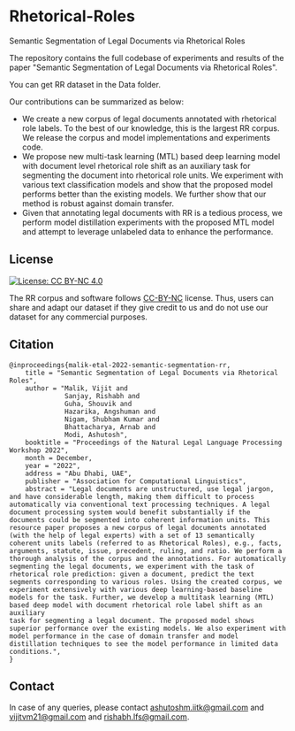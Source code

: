 # Rhetorical-Roles
Semantic Segmentation of Legal Documents via Rhetorical Roles

The repository contains the full codebase of experiments and results of the paper "Semantic Segmentation of Legal Documents via Rhetorical Roles". 

You can get RR dataset in the Data folder.

Our contributions can be summarized as below:
* We create a new corpus of legal documents annotated with rhetorical role labels. To the best of our knowledge, this is the largest RR corpus. We release the corpus and model implementations and experiments code.
* We propose new multi-task learning (MTL) based deep learning model with document level rhetorical role shift as an auxiliary task for segmenting the document into rhetorical role units. We experiment with various text classification models and show that the proposed model performs better than the existing models. We further show that our method is robust against domain transfer.
* Given that annotating legal documents with RR is a tedious process, we perform model distillation experiments with the proposed MTL model and attempt to leverage unlabeled data to enhance the performance.


## License

[![License: CC BY-NC 4.0](https://img.shields.io/badge/License-CC%20BY--NC%204.0-lightgrey.svg)](https://creativecommons.org/licenses/by-nc/4.0/)

The RR corpus and software follows [CC-BY-NC](CC-BY-NC) license. Thus, users can share and adapt our dataset if they give credit to us and do not use our dataset for any commercial purposes.

## Citation

```
@inproceedings{malik-etal-2022-semantic-segmentation-rr,
    title = "Semantic Segmentation of Legal Documents via Rhetorical Roles",
    author = "Malik, Vijit and 
              Sanjay, Rishabh and 
              Guha, Shouvik and 
              Hazarika, Angshuman and 
              Nigam, Shubham Kumar and
              Bhattacharya, Arnab and 
              Modi, Ashutosh",
    booktitle = "Proceedings of the Natural Legal Language Processing Workshop 2022",
    month = December,
    year = "2022",
    address = "Abu Dhabi, UAE",
    publisher = "Association for Computational Linguistics",
    abstract = "Legal documents are unstructured, use legal jargon, and have considerable length, making them difficult to process automatically via conventional text processing techniques. A legal document processing system would benefit substantially if the documents could be segmented into coherent information units. This resource paper proposes a new corpus of legal documents annotated (with the help of legal experts) with a set of 13 semantically coherent units labels (referred to as Rhetorical Roles), e.g., facts, arguments, statute, issue, precedent, ruling, and ratio. We perform a thorough analysis of the corpus and the annotations. For automatically segmenting the legal documents, we experiment with the task of rhetorical role prediction: given a document, predict the text segments corresponding to various roles. Using the created corpus, we experiment extensively with various deep learning-based baseline models for the task. Further, we develop a multitask learning (MTL) based deep model with document rhetorical role label shift as an auxiliary
task for segmenting a legal document. The proposed model shows superior performance over the existing models. We also experiment with model performance in the case of domain transfer and model distillation techniques to see the model performance in limited data conditions.",
}
```

## Contact

In case of any queries, please contact <ashutoshm.iitk@gmail.com> and <vijitvm21@gmail.com> and <rishabh.lfs@gmail.com>.

